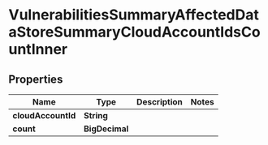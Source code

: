 

# VulnerabilitiesSummaryAffectedDataStoreSummaryCloudAccountIdsCountInner


## Properties

| Name | Type | Description | Notes |
|------------ | ------------- | ------------- | -------------|
|**cloudAccountId** | **String** |  |  |
|**count** | **BigDecimal** |  |  |



